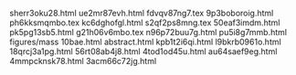 sherr3oku28.html
ue2mr87evh.html
fdvqv87ng7.tex
9p3boboroig.html
ph6kksmqmbo.tex
kc6dghofgl.html
s2qf2ps8mng.tex
50eaf3imdm.html
pk5pg13sb5.html
g21h06v6mbo.tex
n96p72buu7g.html
pu5i8g7mmb.html
figures/mass
10bae.html
abstract.html
kpb1t2i6qi.html
l9bkrb0961o.html
18qrcj3a1pg.html
56rt08ab4j8.html
4tod1od45u.html
au64saef9eg.html
4mmpcknsk78.html
3acm66c72jg.html